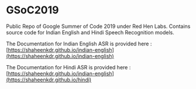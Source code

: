 # GSoC2019
Public Repo of Google Summer of Code 2019 under Red Hen Labs. Contains source code for Indian English and Hindi Speech Recognition models.

The Documentation for Indian English ASR is provided here : [https://shaheenkdr.github.io/indian-english](https://shaheenkdr.github.io/indian-english)

The Documentation for Hindi ASR is provided here : [https://shaheenkdr.github.io/indian-english](https://shaheenkdr.github.io/hindi)


